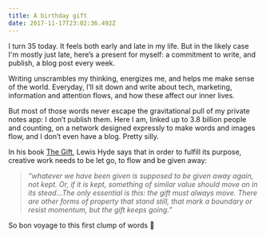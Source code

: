 ```yaml
---
title: A birthday gift
date: 2017-11-17T23:02:36.492Z
---
```

I turn 35 today. It feels both early and late in my life. But in the  likely case  I'm mostly just late, here’s a present for myself: a commitment to write, and publish, a blog post every week.

Writing   unscrambles my thinking, energizes me, and helps me make sense of the world. Everyday, I’ll sit down and write about tech, marketing, information and attention flows, and how these affect our inner lives.

But most of those words never escape the gravitational pull of my private notes app: I  don’t publish them. Here I am,  linked up to 3.8 billion people and counting, on a network designed expressly to make words and images flow, and I don’t even have a blog. Pretty silly.

In his book [The Gift](https://www.amazon.com/Gift-Creativity-Artist-Modern-World/dp/0307279502/ref=pd_cp_14_1?_encoding=UTF8&psc=1&refRID=ET7ACV39RPR2Q3H1PYCS), Lewis Hyde says that in order to fulfill its purpose, creative work needs to be let go, to flow and be given away:

> *“whatever we have been given is supposed to be given away again, not kept. Or, if it is kept, something of similar value should move on in its stead…The only essential is this: the gift must always move. There are other forms of property that stand still, that mark a boundary or resist momentum, but the gift keeps going.”*

So bon voyage to this first clump of words 🎁
